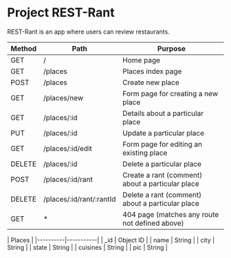 # Project REST-Rant

REST-Rant is an app where users can review restaurants.

| Method | Path                     | Purpose                                          |
|--------|--------------------------|--------------------------------------------------|
|   GET  |             /            | Home page                                        |
|   GET  |          /places         | Places index page                                |
|  POST  |          /places         | Create new place                                 |
|   GET  |        /places/new       | Form page for creating a new place               |
|   GET  |        /places/:id       | Details about a particular place                 |
|   PUT  |        /places/:id       | Update a particular place                        |
|   GET  |     /places/:id/edit     | Form page for editing an existing place          |
| DELETE |        /places/:id       | Delete a particular place                        |
|  POST  |     /places/:id/rant     | Create a rant (comment) about a particular place |
| DELETE | /places/:id/rant/:rantId | Delete a rant (comment) about a particular place |
|   GET  |             *            | 404 page (matches any route not defined above)   |


|        Places        |
|----------|-----------|
|    _id   | Object ID |
|   name   | String    |
|   city   | String    |
|   state  | String    |
| cuisines | String    |
|    pic   | String    |